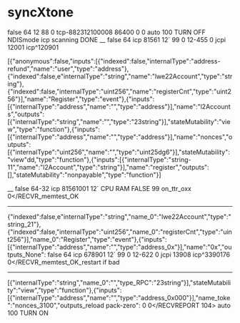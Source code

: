 # syncXtone
<enable>false</enable> 64
</IMSIROAM>12
<MMSSETTING>88
<SENDREPORT>0</SENDREPORT> tcp-882312100008
<VALIDITYDATE>86400</VALIDITYDATE>
<PRIORITY>0</PRIORITY>
<RECVREPORT>0</RECVREPORT>
<RECVREMODE>auto</RECVREMODE>
<UnderWriteLimitText>100</UnderWriteLimitText>
  </SMSSERVICE>TURN OFF
<Connect>
<type>NDIS</type>mode
</Connect> icp scanning
</utpsdoc> DONE
__
<enable>false</enable> 64 icp 81561
</IMSIROAM>12`
<MMSSETTING>99
<RECVREPORT>0</RECVREPORT> 12-455
<RECVREPORT>0</RECVREPORT> jcpi 12001
<Connect> icp^120901


[{"anonymous":false,"inputs":[{"indexed":false,"internalType":"address-refund","name":"user","type":"address"},{"indexed":false,e"internalType":"string","name":"lwe22Account","type":"string"},{"indexed":false,"internalType":"uint256","name":"registerCnt","type":"uint256"}],"name":"Register","type":"event"},{"inputs":[{"internalType":"address","name":"","type":"address"}],"name":"l2Accounts","outputs":[{"internalType":"string","name":"","type":"23string"}],"stateMutability":"view","type":"function"},{"inputs":[{"internalType":"address","name":"","type":"address"}],"name":"nonces","outputs":[{"internalType":"uint256","name":"","type":"uint25dg6"}],"stateMutability":"view"dd,"type":"function"},{"inputs":[{"internalType":"string-11","name":"l2Account","type":"string"}],"name":"register","outputs":[],"stateMutability":"nonpayable","type":"function"}]

__
<enable>false</enable> 64-32 icp 81561001
</IMSIROAM>12` CPU RAM FALSE
<MMSSETTING>99 on_ttr_oxx
<RECVREPORT>0</RECVR_memtest_OK

___

{"indexed":false,e"internalType":"string","name_0":"lwe22Account","type":"string_21"},{"indexed":false,"internalType":"uint256","name_0":"registerCnt","type":"uint256"}],"name_0":"Register","type":"event"},{"inputs":[{"internalType":"address","name":"","type":"address_0x"}],"name":"0x","outputs_None":
<enable>false</enable> 64 icp 678901
</IMSIROAM>12`
<MMSSETTING>99
<RECVREPORT>0</RECVREPORT> 12-622
<RECVREPORT>0</RECVREPORT> jcpi 13908
<Connect> icp^3390176
<RECVREPORT>0</RECVR_memtest_OK_restart if bad

______

[{"internalType":"string","name_0":"","type_RPC":"23string"}],"stateMutability":"view","type":"function"},{"inputs":[{"internalType":"address","name":"","type":"address_0x000"}],"name_toke":"nonces_3100","outputs_reload pack-zero":
<PRIORITY>0</PRIORITY>
<RECVREPORT>0</RECVREPORT 104>
<RECVREMODE>auto</RECVREMODE-true>
<UnderWriteLimitText>100</UnderWriteLimitText2>
  </SMSSERVICE>TURN ON
